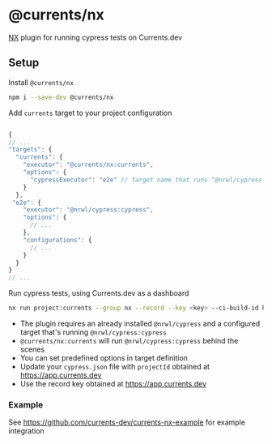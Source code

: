 # @currents/nx

[NX](https://nx.dev/) plugin for running cypress tests on Currents.dev

## Setup

Install `@currents/nx`

```sh
npm i --save-dev @currents/nx
```

Add `currents` target to your project configuration

```js

{
// ...
"targets": {
  "currents": {
    "executor": "@currents/nx:currents",
    "options": {
      "cypressExecutor": "e2e" // target name that runs "@nrwl/cypress:cypress"
    }
  },
 "e2e": {
    "executor": "@nrwl/cypress:cypress",
    "options": {
      // ...
    },
    "configurations": {
      // ...
    }
  }
}
// ...
```

Run cypress tests, using Currents.dev as a dashboard

```sh
nx run project:currents --group nx --record --key <key> --ci-build-id hello-currents-nx
```

- The plugin requires an already installed `@nrwl/cypress` and a configured target that's running `@nrwl/cypress:cypress`
- `@currents/nx:currents` will run `@nrwl/cypress:cypress` behind the scenes
- You can set predefined options in target definition
- Update your `cypress.json` file with `projectId` obtained at https://app.currents.dev
- Use the record key obtained at https://app.currents.dev

### Example

See https://github.com/currents-dev/currents-nx-example for example integration
